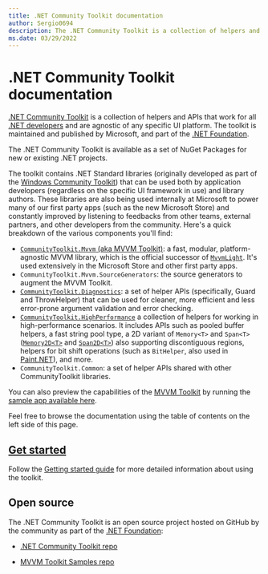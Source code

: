 ```yaml
---
title: .NET Community Toolkit documentation
author: Sergio0694
description: The .NET Community Toolkit is a collection of helpers and APIs that work for all .NET developers and are agnostic of any specific UI platform. The toolkit is maintained and published by Microsoft, and part of the .NET Foundation.
ms.date: 03/29/2022
---
```


# .NET Community Toolkit documentation

[.NET Community Toolkit](repo-url) is a collection of helpers and APIs that work for all [.NET developers](/dotnet/) and are agnostic of any specific UI platform. The toolkit is maintained and published by Microsoft, and part of the [.NET Foundation](dotnet-foundation).

The .NET Community Toolkit is available as a set of NuGet Packages for new or existing .NET projects.

The toolkit contains .NET Standard libraries (originally developed as part of the [Windows Community Toolkit](windows-community-toolkit)) that can be used both by application developers (regardless on the specific UI framework in use) and library authors. These libraries are also being used internally at Microsoft to power many of our first party apps (such as the new Microsoft Store) and constantly improved by listening to feedbacks from other teams, external partners, and other developers from the community. Here's a quick breakdown of the various components you'll find:

 - [`CommunityToolkit.Mvvm` (aka MVVM Toolkit)](mvvm-toolkit-intro): a fast, modular, platform-agnostic MVVM library, which is the official successor of [`MvvmLight`](mvvmlight-migration). It's used extensively in the Microsoft Store and other first party apps.
 - `CommunityToolkit.Mvvm.SourceGenerators`: the source generators to augment the MVVM Toolkit.
 - [`CommunityToolkit.Diagnostics`](diagnostics-intro): a set of helper APIs (specifically, Guard and ThrowHelper) that can be used for cleaner, more efficient and less error-prone argument validation and error checking.
 - [`CommunityToolkit.HighPerformance`][hp-intro] a collection of helpers for working in high-performance scenarios. It includes APIs such as pooled buffer helpers, a fast string pool type, a 2D variant of `Memory<T>` and `Span<T>` ([`Memory2D<T>`](hp-memory2d) and [`Span2D<T>`](hp-span2d)) also supporting discontiguous regions, helpers for bit shift operations (such as `BitHelper`, also used in [Paint.NET](paint-net)), and more.
 - `CommunityToolkit.Common`: a set of helper APIs shared with other CommunityToolkit libraries.

You can also preview the capabilities of the [MVVM Toolkit](mvvm-toolkit-intro) by running the [sample app available here](mvvm-toolkit-samples).

Feel free to browse the documentation using the table of contents on the left side of this page.

[repo-url]: https://aka.ms/toolkit/dotnet ".NET Community Toolkit GitHub Repository"
[dotnet-foundation]: https://www.dotnetfoundation.org/ ".NET Foundation Home Page"
[windows-community-toolkit]: /windows/communitytoolkit/ "Windows Community Toolkit Documentation"
[mvvm-toolkit-intro]: /windows/communitytoolkit/mvvm/introduction "MVVM Toolkit Introduction"
[mvvm-toolkit-samples]: https://aka.ms/mvvmtoolkit/samples "MVVM Toolkit Samples"
[mvvmlight-migration]: /windows/communitytoolkit/mvvm/migratingfrommvvmlight "MVVMLight Migration Documentation"
[diagnostics-intro]: /windows/communitytoolkit/diagnostics/introduction "Diagnostics Package Introduction"
[hp-intro]: /windows/communitytoolkit/high-performance/introduction "High Performance Package Introduction"
[hp-memory2d]: /windows/communitytoolkit/high-performance/memory2d "Memory2D<T> Documentation"
[hp-span2d]: /windows/communitytoolkit/high-performance/span2d "Span2D<T> Documentation"
[paint-net]: https://www.getpaint.net/ "Paint.NET Home Page"

## [Get started][get-started]

Follow the [Getting started guide][get-started] for more detailed information about using the toolkit.

[get-started]: /windows/communitytoolkit/getting-started "Getting started guide"

## Open source

The .NET Community Toolkit is an open source project hosted on GitHub by the community as part of the [.NET Foundation](dotnet-foundation):

- [.NET Community Toolkit repo](repo-url)

- [MVVM Toolkit Samples repo](mvvm-toolkit-samples)
